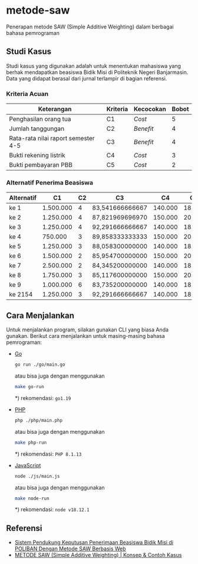 # metode-saw
Penerapan metode SAW (Simple Additive Weighting) dalam berbagai bahasa pemrograman

## Studi Kasus

Studi kasus yang digunakan adalah untuk menentukan mahasiswa yang berhak mendapatkan beasiswa Bidik Misi di Politeknik Negeri Banjarmasin. Data yang didapat berasal dari jurnal terlampir di bagian referensi.

### Kriteria Acuan

| Keterangan | Kriteria | Kecocokan | Bobot |
|------------|----------|-----------|-------|
| Penghasilan orang tua | C1 | _Cost_ | 5 |
| Jumlah tanggungan | C2 | _Benefit_ | 4 |
| Rata-rata nilai raport semester 4-5 | C3 | _Benefit_ | 4 |
| Bukti rekening listrik | C4 | _Cost_ | 3 |
| Bukti pembayaran PBB | C5 | _Cost_ | 2 |

### Alternatif Penerima Beasiswa

| Alternatif | C1 | C2 | C3 | C4 | C5 |
|------------|----|----|----|----|----|
| ke 1    | 1.500.000 | 4 | 83,541666666667 | 140.000 | 18.000 |
| ke 2    | 1.250.000 | 4 | 87,821969696970 | 150.000 | 20.000 |
| ke 3    | 1.250.000 | 4 | 92,291666666667 | 140.000 | 18.000 |
| ke 4    |   750.000 | 3 | 89,858333333333 | 150.000 | 20.000 |
| ke 5    | 1.250.000 | 3 | 88,058300000000 | 140.000 | 18.000 |
| ke 6    | 1.500.000 | 2 | 85,954700000000 | 150.000 | 20.000 |
| ke 7    | 2.500.000 | 2 | 84,345200000000 | 140.000 | 18.000 |
| ke 8    | 1.750.000 | 3 | 85,117600000000 | 150.000 | 20.000 |
| ke 9    | 1.000.000 | 6 | 83,735200000000 | 140.000 | 18.000 |
| ke 2154 | 1.250.000 | 3 | 92,291666666667 | 140.000 | 18.000 |

## Cara Menjalankan

Untuk menjalankan program, silakan gunakan CLI yang biasa Anda gunakan. Berikut cara menjalankan untuk masing-masing bahasa pemrograman:

-   [Go](https://go.dev/)
    ```sh
    go run ./go/main.go
    ```
    atau bisa juga dengan menggunakan

    ```sh
    make go-run
    ```
    *) rekomendasi: `go1.19`

-   [PHP](https://www.php.net/)
    ```sh
    php ./php/main.php
    ```
    atau bisa juga dengan menggunakan

    ```sh
    make php-run
    ```
    *) rekomendasi: `PHP 8.1.13`

-   [JavaScript](https://nodejs.org/en/)
    ```sh
    node ./js/main.js
    ```
    atau bisa juga dengan menggunakan

    ```sh
    make node-run
    ```
    *) rekomendasi: `node v18.12.1`


## Referensi
- [Sistem Pendukung Keputusan Penerimaan Beasiswa Bidik Misi di POLIBAN Dengan Metode SAW Berbasis Web](http://join.if.uinsgd.ac.id/index.php/join/article/view/101)
- [METODE SAW (Simple Additive Weighting) | Konsep & Contoh Kasus](https://www.youtube.com/watch?v=_7-catHioro)
